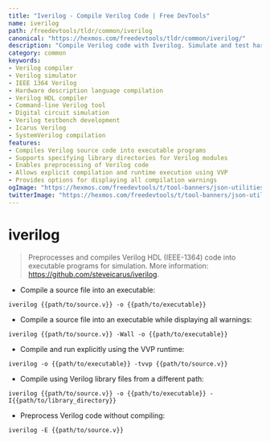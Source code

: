 ```yaml
---
title: "Iverilog - Compile Verilog Code | Free DevTools"
name: iverilog
path: /freedevtools/tldr/common/iverilog
canonical: "https://hexmos.com/freedevtools/tldr/common/iverilog/"
description: "Compile Verilog code with Iverilog. Simulate and test hardware designs effectively with this Verilog compiler. Free online tool, no registration required."
category: common
keywords:
- Verilog compiler
- Verilog simulator
- IEEE 1364 Verilog
- Hardware description language compilation
- Verilog HDL compiler
- Command-line Verilog tool
- Digital circuit simulation
- Verilog testbench development
- Icarus Verilog
- SystemVerilog compilation
features:
- Compiles Verilog source code into executable programs
- Supports specifying library directories for Verilog modules
- Enables preprocessing of Verilog code
- Allows explicit compilation and runtime execution using VVP
- Provides options for displaying all compilation warnings
ogImage: "https://hexmos.com/freedevtools/t/tool-banners/json-utilities-banner.png"
twitterImage: "https://hexmos.com/freedevtools/t/tool-banners/json-utilities-banner.png"
---
```


# iverilog

> Preprocesses and compiles Verilog HDL (IEEE-1364) code into executable programs for simulation.
> More information: <https://github.com/steveicarus/iverilog>.

- Compile a source file into an executable:

`iverilog {{path/to/source.v}} -o {{path/to/executable}}`

- Compile a source file into an executable while displaying all warnings:

`iverilog {{path/to/source.v}} -Wall -o {{path/to/executable}}`

- Compile and run explicitly using the VVP runtime:

`iverilog -o {{path/to/executable}} -tvvp {{path/to/source.v}}`

- Compile using Verilog library files from a different path:

`iverilog {{path/to/source.v}} -o {{path/to/executable}} -I{{path/to/library_directory}}`

- Preprocess Verilog code without compiling:

`iverilog -E {{path/to/source.v}}`

